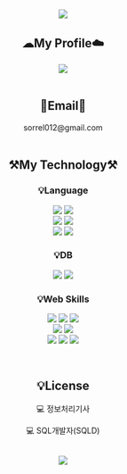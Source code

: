 <div align="center">

<h1>
<img src="https://capsule-render.vercel.app/api?type=waving&color=0:ed9d0b,100:f94001&height=180&section=header&text=Hi,I'm%20Hyowon👋&fontSize=32&animation=fadeIn&fontAlignY=36&fontColor=ffffff" />
</h1>
  
<p align="center" dir="auto">
    <h2>☁My Profile☁️</h2>
    <a href="https://sorrel012.tistory.com" target="_blank"><img src="https://img.shields.io/badge/Tistory-535D6C?style=for-the-badge&logo=Tistory&logoColor=white"></a>   
<br><br>
<h2><g-emoji class="g-emoji" alias="email" fallback-src="https://github.githubassets.com/images/icons/emoji/unicode/1f4e7.png">📧</g-emoji>Email<g-emoji class="g-emoji" alias="email" fallback-src="https://github.githubassets.com/images/icons/emoji/unicode/1f4e7.png">📧</g-emoji></h2><div>sorrel012@gmail.com</div><br>
</p>

<p align="center" dir="auto">
  <h2><g-emoji class="g-emoji" alias="hammer_and_pick" fallback-src="https://github.githubassets.com/images/icons/emoji/unicode/2692.png">⚒️</g-emoji>My Technology<g-emoji class="g-emoji" alias="hammer_and_pick" fallback-src="https://github.githubassets.com/images/icons/emoji/unicode/2692.png">⚒️</g-emoji></h2>
</p>

<p align="center" dir="auto">
  <h3><g-emoji class="g-emoji" alias="bulb" fallback-src="https://github.githubassets.com/images/icons/emoji/unicode/1f4a1.png">💡</g-emoji>Language</h3>
  <img src="https://img.shields.io/badge/html-E34F26?style=for-the-badge&amp;logo=html5&amp;logoColor=white">  
  <img src="https://img.shields.io/badge/css-1572B6?style=for-the-badge&amp;logo=css3&amp;logoColor=white">
  <br>
  <img src="https://img.shields.io/badge/javascript-F7DF1E?style=for-the-badge&amp;logo=javascript&amp;logoColor=black">
  <img src="https://img.shields.io/badge/typescript-%23007ACC.svg?style=for-the-badge&logo=typescript&logoColor=white">
  <br>
  <img src="https://img.shields.io/badge/JAVA-007396?style=for-the-badge&amp;logo=java&amp;logoColor=white">
  <img src="https://img.shields.io/badge/Python-3776AB?style=for-the-badge&amp;logo=Python&amp;logoColor=white">
</p>
    
<p align="center" dir="auto">
  <h3><g-emoji class="g-emoji" alias="bulb" fallback-src="https://github.githubassets.com/images/icons/emoji/unicode/1f4a1.png">💡</g-emoji>DB</h3>
  <img src="https://img.shields.io/badge/Oracle-F80000?style=for-the-badge&amp;logo=Oracle&amp;logoColor=white">
  <img src="https://img.shields.io/badge/postgresql-003545?style=for-the-badge&logo=postgreSQL&logoColor=white">
</p>

<p align="center" dir="auto">
  <h3>💡Web Skills</h3>
  <img src="https://img.shields.io/badge/vue.js-4FC08D?style=for-the-badge&logo=vue.js&logoColor=white">
  <img src="https://img.shields.io/badge/React-61DAFB?style=for-the-badge&logo=React&logoColor=white">
  <img src="https://img.shields.io/badge/Next-black?style=for-the-badge&logo=next.js&logoColor=white">
  <br>
  <img src="https://img.shields.io/badge/bootstrap-7952B3?style=for-the-badge&logo=bootstrap&logoColor=white">
  <img src="https://img.shields.io/badge/tailwindcss-%2338B2AC.svg?style=for-the-badge&logo=tailwind-css&logoColor=white">
  <br>
  <img src="[https://img.shields.io/badge/Next.js-61DAFB?style=for-the-badge&logo=React&logoColor=white](https://img.shields.io/badge/Next-black?style=for-the-badge&logo=next.js&logoColor=white)">
  <img src="https://img.shields.io/badge/jquery-0769AD?style=for-the-badge&amp;logo=jquery&amp;logoColor=white">
  <img src="https://img.shields.io/badge/Spring-6DB33F?style=for-the-badge&amp;logo=Spring&amp;logoColor=white">
</p>
<br>

<p align="center" dir="auto">
  <h2><g-emoji class="g-emoji" alias="bulb" fallback-src="https://github.githubassets.com/images/icons/emoji/unicode/1f4a1.png">💡</g-emoji>License</h2>
  <p>
    <g-emoji class="g-emoji" alias="computer" fallback-src="https://github.githubassets.com/images/icons/emoji/unicode/1f4bb.png">💻</g-emoji> 정보처리기사
  </p>
  <p>
    <g-emoji class="g-emoji" alias="computer" fallback-src="https://github.githubassets.com/images/icons/emoji/unicode/1f4bb.png">💻</g-emoji> SQL개발자(SQLD)
  </p>
</p>
<br>
<img src="https://github-readme-stats.vercel.app/api/top-langs/?username=sorrel012&layout=compact&theme=swift">
<br>
